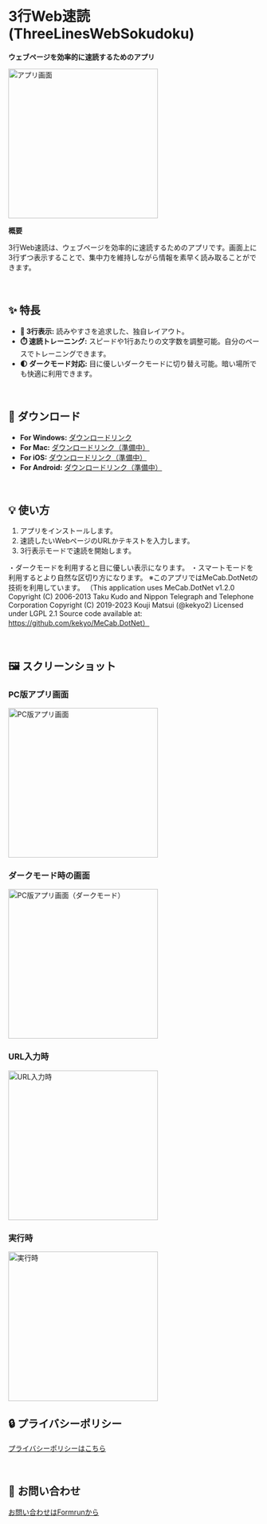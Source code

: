 # 3行Web速読 (ThreeLinesWebSokudoku)

**ウェブページを効率的に速読するためのアプリ**

<img src="images/appiconfg.svg" alt="アプリ画面" width="300">

<br>

**概要**

3行Web速読は、ウェブページを効率的に速読するためのアプリです。画面上に3行ずつ表示することで、集中力を維持しながら情報を素早く読み取ることができます。

<br>

## ✨ 特長

*   **📖 3行表示:** 読みやすさを追求した、独自レイアウト。
*   **⏱️ 速読トレーニング:** スピードや1行あたりの文字数を調整可能。自分のペースでトレーニングできます。
*   **🌓 ダークモード対応:** 目に優しいダークモードに切り替え可能。暗い場所でも快適に利用できます。

<br>

## 📲 ダウンロード

*   **For Windows:** [ダウンロードリンク](https://apps.microsoft.com/detail/9MVZP1C80KV6?hl=ja-jp&gl=JP&ocid=pdpshare)
*   **For Mac:** [ダウンロードリンク（準備中）](https://example.com)
*   **For iOS:** [ダウンロードリンク（準備中）](https://example.com)
*   **For Android:** [ダウンロードリンク（準備中）](https://example.com)

<br>

## 💡 使い方

1.  アプリをインストールします。
2.  速読したいWebページのURLかテキストを入力します。
3.  3行表示モードで速読を開始します。

・ダークモードを利用すると目に優しい表示になります。
・スマートモードを利用するとより自然な区切り方になります。
※このアプリではMeCab.DotNetの技術を利用しています。
（This application uses MeCab.DotNet v1.2.0&#x0a;Copyright (C) 2006-2013 Taku Kudo and Nippon Telegraph and Telephone Corporation&#x0a;Copyright (C) 2019-2023 Kouji Matsui (@kekyo2)&#x0a;Licensed under LGPL 2.1&#x0a;Source code available at: https://github.com/kekyo/MeCab.DotNet）

<br>

## 🖼️ スクリーンショット

### PC版アプリ画面

<img src="images/pic001.png" alt="PC版アプリ画面" width="300">

### ダークモード時の画面

<img src="images/pic002.png" alt="PC版アプリ画面（ダークモード）" width="300">

### URL入力時

<img src="images/pic003.png" alt="URL入力時" width="300">

### 実行時

<img src="images/pic004.png" alt="実行時" width="300">

<br>

## 🔒 プライバシーポリシー

[プライバシーポリシーはこちら](privacy.md)

<br>

## 📧 お問い合わせ

[お問い合わせはFormrunから](https://form.run/@yahoo-eF6XHIch4UKZT592Vk5I)

<br>
